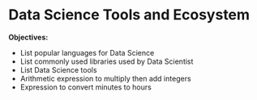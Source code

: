 # Data Science Tools and Ecosystem

**Objectives:**
- List popular languages for Data Science
- List commonly used libraries used by Data Scientist
- List Data Science tools
- Arithmetic expression to multiply then add integers
- Expression to convert minutes to hours
